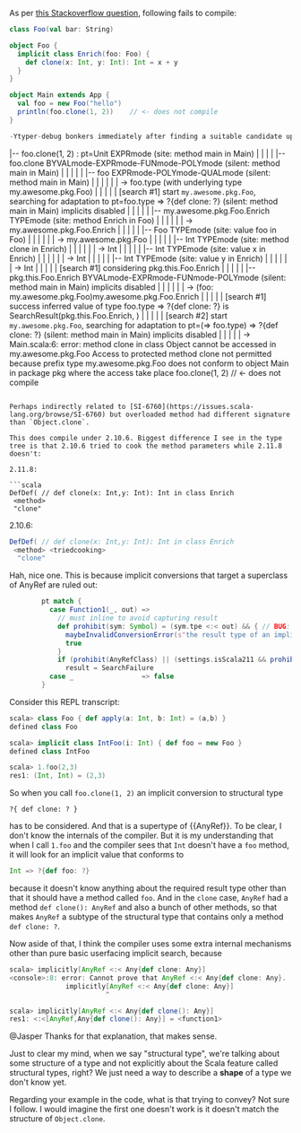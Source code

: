 As per [this Stackoverflow question](http://stackoverflow.com/questions/42423441/compile-error-with-implicit-class-method-named-clone), following fails to compile:

```scala
class Foo(val bar: String)

object Foo {
  implicit class Enrich(foo: Foo) {
    def clone(x: Int, y: Int): Int = x + y
  }
}

object Main extends App {
  val foo = new Foo("hello")
  println(foo.clone(1, 2))    // <- does not compile
}
```


```scala
-Ytyper-debug bonkers immediately after finding a suitable candidate upon subsequent search:

```
|-- foo.clone(1, 2) : pt=Unit EXPRmode (site: method main in Main)
|    |    |    |    |-- foo.clone BYVALmode-EXPRmode-FUNmode-POLYmode (silent: method main in Main)
|    |    |    |    |    |-- foo EXPRmode-POLYmode-QUALmode (silent: method main in Main)
|    |    |    |    |    |    \-> foo.type (with underlying type my.awesome.pkg.Foo)
|    |    |    |    |    [search #1] start `my.awesome.pkg.Foo`, searching for adaptation to pt=foo.type => ?{def clone: ?} (silent: method main in Main) implicits disabled
|    |    |    |    |    |-- my.awesome.pkg.Foo.Enrich TYPEmode (site: method Enrich in Foo)
|    |    |    |    |    |    \-> my.awesome.pkg.Foo.Enrich
|    |    |    |    |    |-- Foo TYPEmode (site: value foo in Foo)
|    |    |    |    |    |    \-> my.awesome.pkg.Foo
|    |    |    |    |    |-- Int TYPEmode (site: method clone in Enrich)
|    |    |    |    |    |    \-> Int
|    |    |    |    |    |-- Int TYPEmode (site: value x in Enrich)
|    |    |    |    |    |    \-> Int
|    |    |    |    |    |-- Int TYPEmode (site: value y in Enrich)
|    |    |    |    |    |    \-> Int
|    |    |    |    |    [search #1] considering pkg.this.Foo.Enrich
|    |    |    |    |    |-- pkg.this.Foo.Enrich BYVALmode-EXPRmode-FUNmode-POLYmode (silent: method main in Main) implicits disabled
|    |    |    |    |    |    \-> (foo: my.awesome.pkg.Foo)my.awesome.pkg.Foo.Enrich
|    |    |    |    |    [search #1] success inferred value of type foo.type => ?{def clone: ?} is SearchResult(pkg.this.Foo.Enrich, )
|    |    |    |    |    [search #2] start `my.awesome.pkg.Foo`, searching for adaptation to pt=(=> foo.type) => ?{def clone: ?} (silent: method main in Main) implicits disabled
|    |    |    |    |    \-> <error>
Main.scala:6: error: method clone in class Object cannot be accessed in my.awesome.pkg.Foo
 Access to protected method clone not permitted because
 prefix type my.awesome.pkg.Foo does not conform to
 object Main in package pkg where the access take place
    foo.clone(1, 2) // <- does not compile
```

Perhaps indirectly related to [SI-6760](https://issues.scala-lang.org/browse/SI-6760) but overloaded method had different signature than `Object.clone`.

This does compile under 2.10.6. Biggest difference I see in the type tree is that 2.10.6 tried to cook the method parameters while 2.11.8 doesn't:

2.11.8:

```scala
DefDef( // def clone(x: Int,y: Int): Int in class Enrich
 <method>
 "clone"
```

2.10.6:

```scala
DefDef( // def clone(x: Int,y: Int): Int in class Enrich
 <method> <triedcooking>
  "clone"
```
Hah, nice one. This is because implicit conversions that target a superclass of AnyRef are ruled out:

```scala
        pt match {
          case Function1(_, out) =>
            // must inline to avoid capturing result
            def prohibit(sym: Symbol) = (sym.tpe <:< out) && { // BUG: when looking for implicit conversion to `?{def clone: ?}`, this triggers because AnyRef has that method
              maybeInvalidConversionError(s"the result type of an implicit conversion must be more specific than ${sym.name}")
              true
            }
            if (prohibit(AnyRefClass) || (settings.isScala211 && prohibit(AnyValClass)))
              result = SearchFailure
          case _                 => false
        }
```
Consider this REPL transcript:

```scala
scala> class Foo { def apply(a: Int, b: Int) = (a,b) }
defined class Foo

scala> implicit class IntFoo(i: Int) { def foo = new Foo }
defined class IntFoo

scala> 1.foo(2,3)
res1: (Int, Int) = (2,3)
```

So when you call `foo.clone(1, 2)` an implicit conversion to structural type
```
?{ def clone: ? }
```
 has to be considered. And that is a supertype of {{AnyRef}}.
To be clear, I don't know the internals of the compiler. But it is my understanding that when I call `1.foo` and the compiler sees that `Int` doesn't have a `foo` method, it will look for an implicit value that conforms to 
```scala
Int => ?{def foo: ?}
```
because it doesn't know anything about the required result type other than that it should have a method called `foo`.
And in the `clone` case, `AnyRef` had a method `def clone(): AnyRef` and also a bunch of other methods, so that makes `AnyRef` a subtype of the structural type that contains only a method `def clone: ?`.

Now aside of that, I think the compiler uses some extra internal mechanisms other than pure basic userfacing implicit search, because

```scala
scala> implicitly[AnyRef <:< Any{def clone: Any}]
<console>:8: error: Cannot prove that AnyRef <:< Any{def clone: Any}.
              implicitly[AnyRef <:< Any{def clone: Any}]
                        ^

scala> implicitly[AnyRef <:< Any{def clone(): Any}]
res1: <:<[AnyRef,Any{def clone(): Any}] = <function1>
```



@Jasper Thanks for that explanation, that makes sense.

Just to clear my mind, when we say "structural type", we're talking about some structure of a type and not explicitly about the Scala feature called structural types, right? We just need a way to describe a **shape** of a type we don't know yet.

Regarding your example in the code, what is that trying to convey? Not sure I follow. I would imagine the first one doesn't work is it doesn't match the structure of `Object.clone`.

